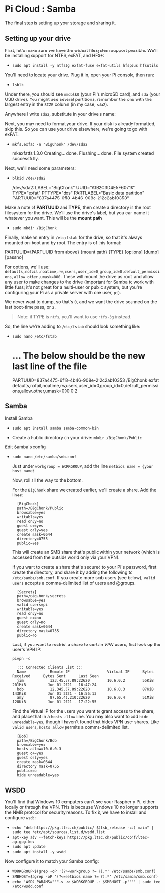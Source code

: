 # Pi Cloud : Samba

The final step is setting up your storage and sharing it.

## Setting up your drive

First, let's make sure we have the widest filesystem support possible.  We'll be installing support for NTFS, exFAT, and HFS+:

* `sudo apt install -y ntfs3g exfat-fuse exfat-utils hfsplus hfsutils`

You'll need to locate your drive.  Plug it in, open your Pi console, then run:

* `lsblk`

Under there, you should see `mmcblk0` (your Pi's microSD card), and `sda` (your USB drive).  You might see several partitions; remember the one with the largest entry in the `SIZE` column (in my case, `sda2`).

Anywhere I write `sda2`, substitute in your drive's name:

Next, you may need to format your drive.  If your disk is already formatted, skip this.  So you can use your drive elsewhere, we're going to go with exFAT.

* `mkfs.exfat -n "BigChonk" /dev/sda2`

    mkexfatfs 1.3.0
    Creating... done.
    Flushing... done.
    File system created successfully.

Next, we'll need some parameters:

* `blkid /dev/sda2`

    /dev/sda2: LABEL="BigChonk" UUID="A1B2C3D4E5F60718" TYPE="exfat" 
    PTTYPE="dos" PARTLABEL="Basic data partition" PARTUUID="837a4475-6f18-4b46-908e-212c2ab10353"

Make a note of **PARTUUID** and **TYPE**, then create a directory in the root filesystem for the drive.  We'll use the drive's label, but you can name it whatever you want.  This will be the **mount path**

* `sudo mkdir /BigChonk`

Finally, make an entry in `/etc/fstab` for the drive, so that it's always mounted on-boot and by root.  The entry is of this format:

PARTUUID={PARTUUID from above} {mount path} {TYPE} [options] [dump] [passno]

For options, we'll use: `defaults,nofail,noatime,rw,users,user_id=0,group_id=0,default_permissions,allow_other,umask=000`.  These will mount the drive as root, and allow any user to make changes to the drive (important for Samba to
work with little fuss; it's not great for a multi-user or public system, but
you're configuring your Pi as a private server with one user, `pi`).

We never want to dump, so that's `0`, and we want the drive scanned on the
last boot-time pass, or `2`.

> Note: if TYPE is `ntfs`, you'll want to use `ntfs-3g` instead.

So, the line we're adding to `/etc/fstab` should look something like:

* `sudo nano /etc/fstab`

    # ... The below should be the new last line of the file
    PARTUUID=837a4475-6f18-4b46-908e-212c2ab10353 /BigChonk exfat defaults,nofail,noatime,rw,users,user_id=0,group_id=0,default_permissions,allow_other,umask=000 0 2
  
## Samba

Install Samba

* `sudo apt install samba samba-common-bin`

* Create a Public directory on your drive: `mkdir /BigChonk/Public`

Edit Samba's config

* `sudo nano /etc/samba/smb.conf`

    Just under `workgroup = WORKGROUP`, add the line
    `netbios name = {your host name}`

    Now, roll all the way to the bottom.

    For the `BigChonk` share we created earlier, we'll create a share.  Add
    the lines:

        [BigChonk]
        path=/BigChonk/Public
        browsable=yes
        writable=yes
        read only=no
        guest ok=yes
        guest only=yes
        create mask=0644
        directory=0755
        public=yes

    This will create an SMB share that's public within your network (which is
    accessed from the outside world only via your VPN).

    If you want to create a share that's secured to your Pi's password, first create the directory, and share it by adding the following to `/etc/samba/smb.conf`.  If you create more smb users (see below), `valid users` accepts a comma-delimited list of users and @groups.

        [Secrets]
        path=/BigChonk/Secrets
        browsable=yes
        valid users=pi
        writable=yes
        read only=no
        guest ok=no
        guest only=no
        create mask=0644
        directory mask=0755
        public=no

    Last, if you want to restrict a share to certain _VPN_ users, first look up the user's VPN IP:

    `pivpn -c`

        ::: Connected Clients List :::
        Name           Remote IP                 Virtual IP      Bytes Received      Bytes Sent      Last Seen
        jim            123.45.67.89:22620        10.6.0.2        55KiB               201MiB          Jun 01 2021 - 16:47:24
        bob            12.345.67.89:22620        10.6.0.3        87KiB               143KiB          Jun 01 2021 - 16:56:13
        amy            87.65.43.210:22620        10.6.0.4        51MiB               128KiB          Jun 01 2021 - 17:22:55

    Find the Virtual IP for the users you want to grant access to the share, and place that in a `hosts allow` line.  You may also want to add
    `hide unreadable=yes`, though I haven't found that hides VPN user shares.
    Like `valid users`, `hosts allow` permits a comma-delimited list.

        [Bob]
        path=/BigChonk/Bob
        browsable=yes
        hosts allow=10.6.0.3
        guest ok=yes
        guest only=yes
        create mask=0644
        directory mask=0755
        public=no
        hide unreadable=yes

## WSDD

You'll find that Windows 10 computers can't see your Raspberry Pi, either locally or through the VPN.  This is because Windows 10 no longer supports the NMB protocol for security reasons.  To fix it, we have to install and configure `wsdd`:

* `echo "deb https://pkg.ltec.ch/public/ $(lsb_release -cs) main" | sudo tee /etc/apt/sources.list.d/wsdd.list`
* `apt-key adv --fetch-keys https://pkg.ltec.ch/public/conf/ltec-ag.gpg.key`
* `sudo apt update`
* `sudo apt install -y wsdd`

Now configure it to match your Samba config:

* `WORKGROUP=$(grep -oP '(?<=workgroup ?= ?).*' /etc/samba/smb.conf)`
* `SMBHOST=$(grep -oP '(?<=netbios name ?= ?).*' /etc/samba/smb.conf)`
* `echo 'WSDD_PARAMS="'"-v -w $WORKGROUP -n $SMBHOST -p"'"' | sudo tee /etc/wsdd.conf`

